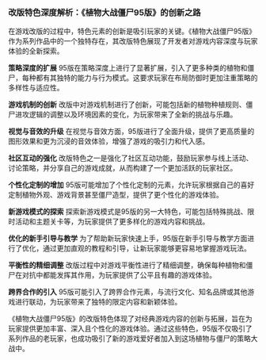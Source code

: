 ### 改版特色深度解析：《植物大战僵尸95版》的创新之路

在游戏改版的过程中，特色元素的创新是吸引玩家的关键。《植物大战僵尸95版》作为系列作品中的一个独特存在，其改版特色展现了开发者对游戏内容深度与玩家体验的全新探索。

**策略深度的扩展**
95版在策略深度上进行了显著扩展，引入了更多种类的植物和僵尸，每种都有其独特的能力与行为模式。这要求玩家在布局防御时更加注重策略的多样性与适应性。

**游戏机制的创新**
改版中对游戏机制进行了创新，可能包括新的植物种植规则、僵尸进攻逻辑的调整以及环境因素的变化，为玩家带来了全新的挑战与乐趣。

**视觉与音效的升级**
在视觉与音效方面，95版进行了全面升级，提供了更高质量的图形效果和更为沉浸的音效体验，增强了游戏的吸引力和代入感。

**社区互动的强化**
改版特色之一是强化了社区互动功能，鼓励玩家参与线上活动、讨论策略，并分享自己的游戏成就，从而构建了一个更加活跃的玩家社区。

**个性化定制的增加**
95版可能增加了个性化定制的元素，允许玩家根据自己的喜好定制植物外观、游戏背景甚至僵尸造型，提供了更个性化的游戏体验。

**新游戏模式的探索**
探索新游戏模式是95版的另一大特色，可能包括特殊挑战、限时活动和主题关卡等，为玩家提供了更多样化的游戏内容和挑战。

**优化的新手引导与教学**
为了帮助新玩家快速上手，95版在新手引导与教学方面进行了优化，通过更加直观的教程和引导，让新玩家能够更容易地掌握游戏玩法。

**平衡性的精细调整**
改版过程中对游戏平衡性进行了精细调整，确保每种植物和僵尸在对抗中都能发挥其作用，为玩家提供了公平且有趣的游戏体验。

**跨界合作的引入**
95版可能引入了跨界合作元素，与流行文化、知名品牌或其他游戏进行联动，为玩家带来了独特的限定内容和新颖体验。

《植物大战僵尸95版》的改版特色体现了对经典游戏内容的创新与拓展，旨在为玩家提供更加丰富、深入且个性化的游戏体验。通过这些特色，95版不仅吸引了系列作品的老玩家，也成功吸引了新的游戏爱好者加入到这场植物与僵尸的策略大战中。